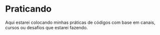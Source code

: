 # Praticando

Aqui estarei colocando minhas práticas de códigos com base em canais, cursos ou desafios que estarei fazendo.
